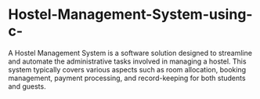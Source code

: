 # Hostel-Management-System-using-c-
A Hostel Management System is a software solution designed to streamline and automate the administrative tasks involved in managing a hostel. This system typically covers various aspects such as room allocation, booking management, payment processing, and record-keeping for both students and guests.
